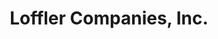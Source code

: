 ---
title: "Loffler Companies, Inc."
url: /rice-lake/loffler-companies-inc/
shop: office supplies
---